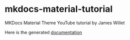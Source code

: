 # mkdocs-material-tutorial
MKDocs Material Theme YouTube tutorial by James Willet

Here is the generated [documentation](https://greywidget.github.io/mkdocs-material-tutorial/)
